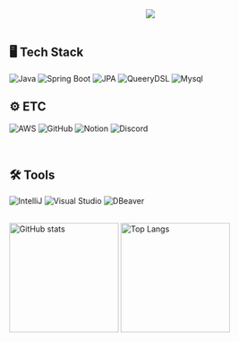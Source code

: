 <div align="center">
  <img src="https://capsule-render.vercel.app/api?type=waving&color=auto&height=200&section=header&text=⭐ㅤWelcomeㅤ⭐️&fontSize=50&animation=twinkling" />
</div>

<br>

## 🖥️ Tech Stack
![Java](https://img.shields.io/badge/java-007396?style=for-the-badge&logo=java&logoColor=white)
![Spring Boot](https://img.shields.io/badge/springboot-6DB33F?style=for-the-badge&logo=springboot&logoColor=white)
![JPA](https://img.shields.io/badge/jpa-6DB33F?style=for-the-badge&logo=springboot&logoColor=white)
![QueeryDSL](https://img.shields.io/badge/querydsl-0769AD?style=for-the-badge&logo=springboot&logoColor=white)
![Mysql](https://img.shields.io/badge/mysql-4479A1?style=for-the-badge&logo=mysql&logoColor=white)
<br>

## ⚙️ ETC
![AWS](https://img.shields.io/badge/AWS-%23232F3E.svg?style=for-the-badge&logo=amazon-aws&logoColor=white)
![GitHub](https://img.shields.io/badge/github-%23121011.svg?style=for-the-badge&logo=github&logoColor=white)
![Notion](https://img.shields.io/badge/Notion-F3F3F3?style=for-the-badge&logo=notion&logoColor=black)
![Discord](https://img.shields.io/badge/Discord-5865F2?style=for-the-badge&logo=discord&logoColor=white)

<br>

## 🛠️ Tools
![IntelliJ](https://img.shields.io/badge/IntelliJ_IDEA-000000.svg?style=for-the-badge&logo=intellij-idea&logoColor=white)
![Visual Studio](https://img.shields.io/badge/Visual_Studio-5C2D91?style=for-the-badge&logo=visual%20studio&logoColor=white)
![DBeaver](https://img.shields.io/badge/dbeaver-382923?style=for-the-badge&logo=dbeaver&logoColor=white)

<br>

<div>
  <img src="https://github-readme-stats.vercel.app/api?username=pia01190&show_icons=true&theme=radical&hide=contribs" alt="GitHub stats" height="195px" />
  <img src="https://github-readme-stats.vercel.app/api/top-langs/?username=pia01190&langs_count=6&layout=donut&theme=radical" alt="Top Langs" height="195px" />
</div>
